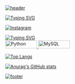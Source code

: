 [![header](https://capsule-render.vercel.app/api?type=venom&color=000000&height=200&section=header&text=심태욱&fontSize=30&fontColor=d9e1e8)](https://github.com/DDDDKo)

[![Typing SVG](https://readme-typing-svg.demolab.com?font=Fira+Code&pause=1000&color=FFFFFF&random=false&width=435&lines=My+SNS)](https://git.io/typing-svg)

[![Instagram](https://img.shields.io/badge/instagram-E4405F?style=instagram&logo=instagram&logoColor=white&color=000000&fontSize=30)](https://www.instagram.com/rndox_99)


[![Typing SVG](https://readme-typing-svg.demolab.com?font=Fira+Code&pause=1000&color=FFFFFF&random=false&width=435&lines=Studying+Language)](https://git.io/typing-svg)  
<a href="https://www.python.org/" target="_blank">
  <img src="https://img.shields.io/badge/python-3776AB?style=instagram&logo=python&logoColor=white&color=000000" alt="Python" style="width: 100px; height: 25px;"/>
</a>
<a href="https://www.mysql.com/" target="_blank">
  <img src="https://img.shields.io/badge/mysql-E4405F?style=instagram&logo=mysql&logoColor=white&color=000000" alt="MySQL" style="width: 100px; height: 25px;"/>
</a>

[![Top Langs](https://github-readme-stats.vercel.app/api/top-langs/?username=DDDDKo)](https://github.com/DDDDKo)

[![Anurag's GitHub stats](https://github-readme-stats.vercel.app/api?username=DDDDKo&show_icons=true&theme=graywhite)](https://github.com/DDDDKo)

[![footer](https://capsule-render.vercel.app/api?&type=waving&color=000000)](https://github.com/DDDDKo)
